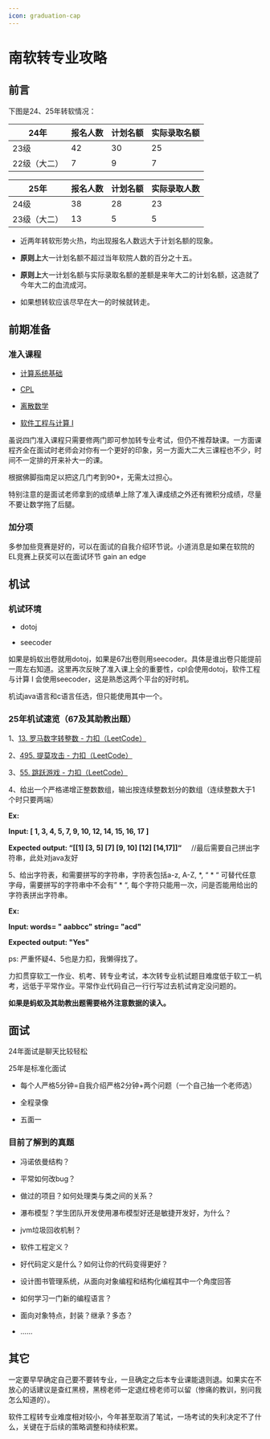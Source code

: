 ```yaml
---
icon: graduation-cap
---
```


# 南软转专业攻略

## 前言

下图是24、25年转软情况：

| 24年     | 报名人数 | 计划名额 | 实际录取名额 |
| ------- | ---- | ---- | ------ |
| 23级     | 42   | 30   | 25     |
| 22级（大二） | 7    | 9    | 7      |

| 25年     | 报名人数 | 计划名额 | 实际录取人数 |
| ------- | ---- | ---- | ------ |
| 24级     | 38   | 28   | 23     |
| 23级（大二） | 13   | 5    | 5      |

- 近两年转软形势火热，均出现报名人数远大于计划名额的现象。

- **原则上**大一计划名额不超过当年软院人数的百分之十五。

- **原则上**大一计划名额与实际录取名额的差额是来年大二的计划名额，这造就了今年大二的血流成河。

- 如果想转软应该尽早在大一的时候就转走。

## 前期准备

### 准入课程

- [计算系统基础](../notes/computing-system-basics.md)

- [CPL](../notes/cpl.md)

- [离散数学](../notes/discrete-mathematics.md)

- [软件工程与计算 I](../notes/se1.md)
  
  

虽说四门准入课程只需要修两门即可参加转专业考试，但仍不推荐缺课。一方面课程齐全在面试时老师会对你有一个更好的印象，另一方面大二大三课程也不少，时间不一定排的开来补大一的课。



根据佛脚指南足以把这几门考到90+，无需太过担心。



特别注意的是面试老师拿到的成绩单上除了准入课成绩之外还有微积分成绩，尽量不要让数学拖了后腿。

### 加分项

多参加些竞赛是好的，可以在面试的自我介绍环节说。小道消息是如果在软院的EL竞赛上获奖可以在面试环节 gain an edge

## 机试

### 机试环境

- dotoj

- seecoder

如果是蚂蚁出卷就用dotoj，如果是67出卷则用seecoder。具体是谁出卷只能提前一周左右知道。这里再次反映了准入课上全的重要性，cpl会使用dotoj，软件工程与计算 I 会使用seecoder，这是熟悉这两个平台的好时机。



机试java语言和c语言任选，但只能使用其中一个。

### 25年机试速览（67及其助教出题）

1、[13. 罗马数字转整数 - 力扣（LeetCode）](https://leetcode.cn/problems/roman-to-integer/description/)

2、[495. 提莫攻击 - 力扣（LeetCode）](https://leetcode.cn/problems/teemo-attacking/description/)

3、[55. 跳跃游戏 - 力扣（LeetCode）](https://leetcode.cn/problems/jump-game/description/)

4、给出一个严格递增正整数数组，输出按连续整数划分的数组（连续整数大于1个时只要两端）

**Ex:**

**Input: [ 1, 3, 4, 5, 7, 9, 10, 12, 14, 15, 16, 17 ]**

**Expected output: “[[1] [3, 5] [7] [9, 10] [12] [14,17]]“**        //最后需要自己拼出字符串，此处对java友好

5、给出字符表，和需要拼写的字符串，字符表包括a-z, A-Z, *, “ * “ 可替代任意字母，需要拼写的字符串中不会有” * “, 每个字符只能用一次，问是否能用给出的字符表拼出字符串。

**Ex:**

**Input: words= " aabbcc" string= "acd"**

**Expected output: "Yes"**

ps: 严重怀疑4、5也是力扣，我懒得找了。



力扣贯穿软工一作业、机考、转专业考试，本次转专业机试题目难度低于软工一机考，远低于平常作业。平常作业代码自己一行行写过去机试肯定没问题的。



**如果是蚂蚁及其助教出题需要格外注意数据的读入。**

## 面试

24年面试是聊天比较轻松

25年是标准化面试

- 每个人严格5分钟=自我介绍严格2分钟+两个问题（一个自己抽一个老师选）

- 全程录像

- 五面一

### 目前了解到的真题

- 冯诺依曼结构？

- 平常如何改bug？

- 做过的项目？如何处理类与类之间的关系？

- 瀑布模型？学生团队开发使用瀑布模型好还是敏捷开发好，为什么？

- jvm垃圾回收机制？

- 软件工程定义？

- 好代码定义是什么？如何让你的代码变得更好？

- 设计图书管理系统，从面向对象编程和结构化编程其中一个角度回答

- 如何学习一门新的编程语言？

- 面向对象特点，封装？继承？多态？

- ……

## 其它
一定要早早确定自己要不要转专业，一旦确定之后本专业课能退则退。如果实在不放心的话建议是查红黑榜，黑榜老师一定退红榜老师可以留（惨痛的教训，别问我怎么知道的）。

软件工程转专业难度相对较小，今年甚至取消了笔试，一场考试的失利决定不了什么，关键在于后续的策略调整和持续积累。